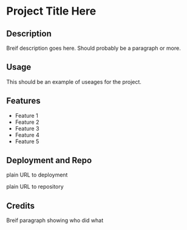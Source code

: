 # Project Title Here

## Description

Breif description goes here. Should probably be a paragraph or more.

## Usage

This should be an example of useages for the project.

## Features

- Feature 1
- Feature 2
- Feature 3
- Feature 4
- Feature 5

## Deployment and Repo

plain URL to deployment

plain URL to repository

## Credits

Breif paragraph showing who did what
